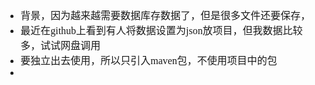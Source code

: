 <font face="SimSun" size=3>

- 背景，因为越来越需要数据库存数据了，但是很多文件还要保存，
- 最近在github上看到有人将数据设置为json放项目，但我数据比较多，试试网盘调用
- 要独立出去使用，所以只引入maven包，不使用项目中的包
- 

</font>